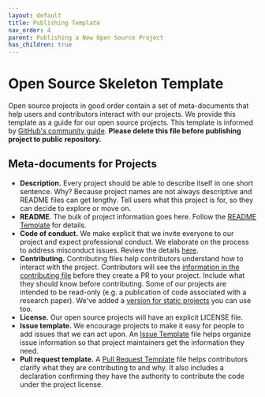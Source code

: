 ```yaml
---
layout: default
title: Publishing Template
nav_order: 4
parent: Publishing a New Open Source Project
has_children: true
---
```


# Open Source Skeleton Template

Open source projects in good order contain a set of meta-documents that help users and contributors interact with our projects. We provide this template as a guide for our open source projects. This template is informed by [GitHub's community guide](https://help.github.com/en/github/building-a-strong-community/about-community-profiles-for-public-repositories).  **Please delete this file before publishing project to public repository.**

## Meta-documents for Projects

* **Description.** Every project should be able to describe itself in one short sentence. Why? Because project names are not always descriptive and README files can get lengthy. Tell users what this project is for, so they can decide to explore or move on.
* **README**. The bulk of project information goes here. Follow the [README Template](../publishing-template/README.html) for details.
* **Code of conduct.** We make explicit that we invite everyone to our project and expect professional conduct. We elaborate on the process to address misconduct issues. Review the details [here](../publishing-template/Code-of-Conduct.html).
* **Contributing.** Contributing files help contributors understand how to interact with the project. Contributors will see the [information in the contributing file](../Contributing.html) before they create a PR to your project. Include what they should know before contributing. Some of our projects are intended to be read-only (e.g. a publication of code associated with a research paper). We've added a [version for static projects](../publishing-template/contributing-static.html) you can use too.
* **License.** Our open source projects will have an explicit LICENSE file.
* **Issue template.** We encourage projects to make it easy for people to add issues that we can act upon. An [Issue Template](../publishing-template/ISSUE_TEMPLATE.html) file helps organize issue information so that project maintainers get the information they need.
* **Pull request template.** A [Pull Request Template](../publishing-template/PULL_REQUEST_TEMPLATE.html) file helps contributors clarify what they are contributing to and why. It also includes a declaration confirming they have the authority to contribute the code under the project license.
